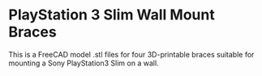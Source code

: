 PlayStation 3 Slim Wall Mount Braces
====================================

This is a FreeCAD model .stl files for four 3D-printable braces suitable for
mounting a Sony PlayStation3 Slim on a wall.
